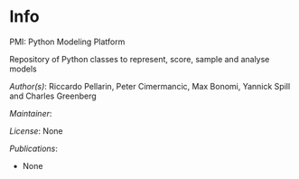 # Info
PMI: Python Modeling Platform

Repository of Python classes to represent, score, sample 
and analyse models

_Author(s)_: Riccardo Pellarin, Peter Cimermancic, Max Bonomi, Yannick Spill and Charles Greenberg

_Maintainer_:

_License_: None

_Publications_:
- None
